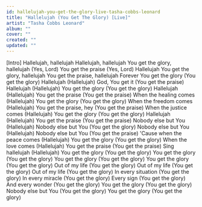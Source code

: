 ```yaml
---
id: hallelujah-you-get-the-glory-live-tasha-cobbs-leonard
title: "Hallelujah (You Get The Glory) [Live]"
artist: "Tasha Cobbs Leonard"
album: ""
cover: ""
created: ""
updated: ""
---
```


[Intro]
Hallelujah, hallelujah
Hallelujah, hallelujah
You get the glory, hallelujah (Yes, Lord)
You get the praise (Yes, Lord) Hallelujah
You get the glory, hallelujah
You get the praise, hallelujah
Forever
You get the glory (You get the glory)
Hallelujah (Hallelujah)
God, You get it (You get the praise)
Hallelujah (Hallelujah)
You get the glory (You get the glory)
Hallelujah (Hallelujah)
You get the praise (You get the praise)
When the healing comes (Hallelujah)
You get the glory (You get the glory)
When the freedom comes (Hallelujah)
You get the praise, hey (You get the praise)
When the justice comes (Hallelujah)
You get the glory (You get the glory)
Hallelujah (Hallelujah)
You get the praise (You get the praise)
Nobody else but You (Hallelujah)
Nobody else but You (You get the glory)
Nobody else but You (Hallelujah)
Nobody else but You (You get the praise)
'Cause when the peace comes (Hallelujah)
You get the glory (You get the glory)
When the love comes (Hallelujah)
You get the praise (You get the praise)
Sing hallelujah (Hallelujah)
You get the glory (You get the glory)
You get the glory (You get the glory)
You get the glory (You get the glory)
You get the glory (You get the glory)
Out of my life (You get the glory)
Out of my life (You get the glory)
Out of my life (You get the glory)
In every situation (You get the glory)
In every miracle (You get the glory)
Every sign (You get the glory)
And every wonder (You get the glory)
You get the glory (You get the glory)
Nobody else but You (You get the glory)
You get the glory (You get the glory)